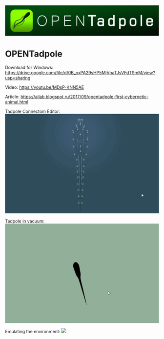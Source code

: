 ![](https://github.com/BelkinAndrey/OPENTadpole/blob/master/Image/logo.jpg)
# OPENTadpole

Download for Windows: https://drive.google.com/file/d/0B_oxPA29sHP5MjVnaTJsVFdTSmM/view?usp=sharing

Video: https://youtu.be/MDsP-KNN5AE

Article: https://ailab.blogspot.ru/2017/09/opentadpole-first-cybernetic-animal.html


Tadpole Connectom Editor:
![](https://github.com/BelkinAndrey/OPENTadpole/blob/master/Image/Screen1.gif)

Tadpole in vacuum:
![](https://github.com/BelkinAndrey/OPENTadpole/blob/master/Image/Screen3.gif)

Emulating the environment:
![](https://github.com/BelkinAndrey/OPENTadpole/blob/master/Image/Screen6.gif)
